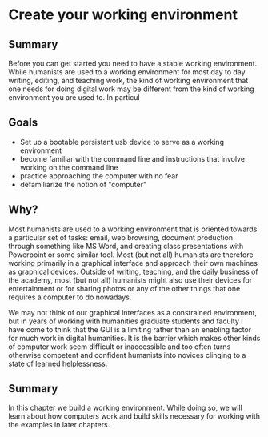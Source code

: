 # Create your working environment

## Summary

Before you can get started you need to have a stable working environment. While humanists are used to a working environment for most day to day writing, editing, and teaching work, the kind of working environment that one needs for doing digital work may be different from the kind of working environment you are used to. 
In particul

## Goals
* Set up a bootable persistant usb device to serve as a working environment
* become familiar with the command line and instructions that involve working on the command line
* practice approaching the computer with no fear
* defamiliarize the notion of "computer"

## Why?
Most humanists are used to a working environment that is oriented towards a particular set of tasks: email, web browsing, document production through something like MS Word, and creating class presentations with Powerpoint or some similar tool. Most (but not all) humanists are therefore working primarily in a graphical interface and approach their own machines as graphical devices. Outside of writing, teaching, and the daily business of the academy, most (but not all) humanists might also use their devices for entertainment or for sharing photos or any of the other things that one requires a computer to do nowadays. 

We may not think of our graphical interfaces as a constrained environment, but in years of working with humanities graduate students and faculty I have come to think that the GUI is a limiting rather than an enabling factor for much work in digital humanities. It is the barrier which makes other kinds of computer work seem difficult or inaccessible and too often turns otherwise competent and confident humanists into novices clinging to a state of learned helplessness.

## Summary
In this chapter we build a working environment. While doing so, we will learn about how computers work and build skills necessary for working with the examples in later chapters. 
